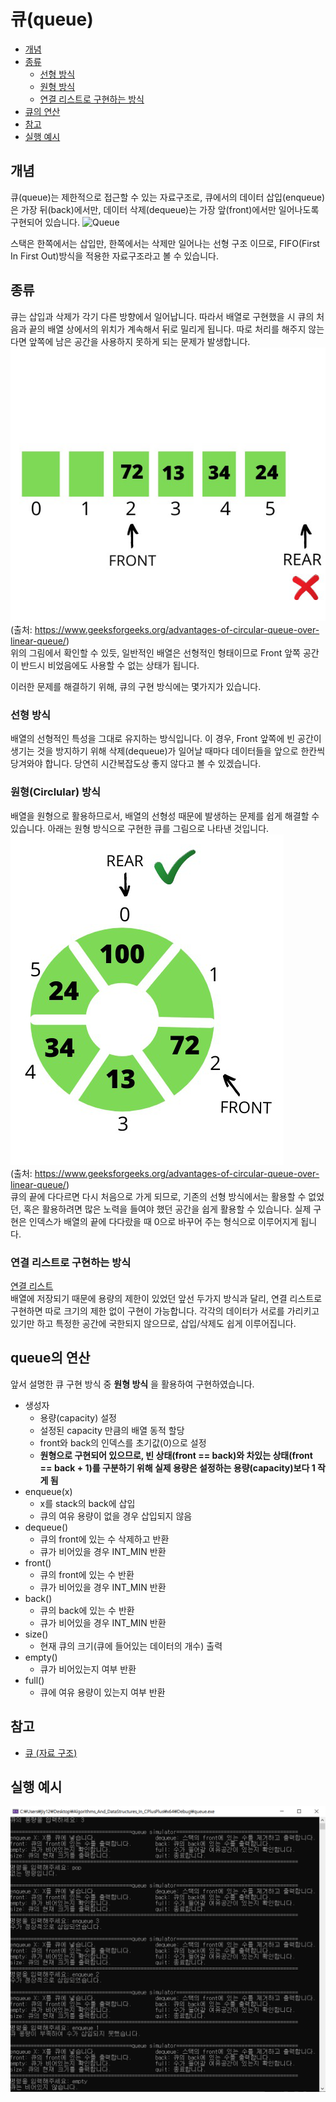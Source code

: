 # 큐(queue)

- [개념](#개념)
- [종류](#종류)
    - [선형 방식](#선형-방식)
    - [원형 방식](#원형-방식)
    - [연결 리스트로 구현하는 방식](#연결-리스트로-구현하는-방식)
- [큐의 연산](#큐의-연산)
- [참고](#참고)
- [실행 예시](#실행-예시)

## 개념
큐(queue)는 제한적으로 접근할 수 있는 자료구조로, 큐에서의 데이터 삽입(enqueue)은 가장 뒤(back)에서만, 데이터 삭제(dequeue)는 가장 앞(front)에서만 일어나도록 구현되어 있습니다.
![Queue](https://upload.wikimedia.org/wikipedia/commons/5/52/Data_Queue.svg)

스택은 한쪽에서는 삽입만, 한쪽에서는 삭제만 일어나는 선형 구조 이므로, FIFO(First In First Out)방식을 적용한 자료구조라고 볼 수 있습니다.

## 종류
 큐는 삽입과 삭제가 각기 다른 방향에서 일어납니다. 따라서 배열로 구현했을 시 큐의 처음과 끝의 배열 상에서의 위치가 계속해서 뒤로 밀리게 됩니다. 따로 처리를 해주지 않는다면 앞쪽에 남은 공간을 사용하지 못하게 되는 문제가 발생합니다.  
 ![linear queue](https://github.com/jiy12345/Algorithms_And_DataStructures_In_CPlusPlus/blob/master/Image%20for%20description/linear%20queue.jpeg)  
 (출처: https://www.geeksforgeeks.org/advantages-of-circular-queue-over-linear-queue/)  
 위의 그림에서 확인할 수 있듯, 일반적인 배열은 선형적인 형태이므로 Front 앞쪽 공간이 반드시 비었음에도 사용할 수 없는 상태가 됩니다.
 
 이러한 문제를 해결하기 위해, 큐의 구현 방식에는 몇가지가 있습니다.
 
 
### 선형 방식
배열의 선형적인 특성을 그대로 유지하는 방식입니다. 이 경우, Front 앞쪽에 빈 공간이 생기는 것을 방지하기 위해 삭제(dequeue)가 일어날 때마다 데이터들을 앞으로 한칸씩 당겨와야 합니다. 당연히 시간복잡도상 좋지 않다고 볼 수 있겠습니다.

### 원형(Circlular) 방식
배열을 원형으로 활용하므로서, 배열의 선형성 때문에 발생하는 문제를 쉽게 해결할 수 있습니다. 아래는 원형 방식으로 구현한 큐를 그림으로 나타낸 것입니다.  
 ![circular queue](https://github.com/jiy12345/Algorithms_And_DataStructures_In_CPlusPlus/blob/master/Image%20for%20description/circular%20queue.jpeg)  
(출처: https://www.geeksforgeeks.org/advantages-of-circular-queue-over-linear-queue/)  
큐의 끝에 다다르면 다시 처음으로 가게 되므로, 기존의 선형 방식에서는 활용할 수 없었던, 혹은 활용하려면 많은 노력을 들여야 했던 공간을 쉽게 활용할 수 있습니다.
실제 구현은 인덱스가 배열의 끝에 다다랐을 때 0으로 바꾸어 주는 형식으로 이루어지게 됩니다.

###  연결 리스트로 구현하는 방식
[연결 리스트](https://ko.wikipedia.org/wiki/%EC%97%B0%EA%B2%B0_%EB%A6%AC%EC%8A%A4%ED%8A%B8)  
배열에 저장되기 때문에 용량의 제한이 있었던 앞선 두가지 방식과 달리, 연결 리스트로 구현하면 따로 크기의 제한 없이 구현이 가능합니다. 각각의 데이터가 서로를 가리키고 있기만 하고 특정한 공간에 국한되지 않으므로, 삽입/삭제도 쉽게 이루어집니다.

## queue의 연산
앞서 설명한 큐 구현 방식 중 __원형 방식__ 을 활용하여 구현하였습니다.
- 생성자
    - 용량(capacity) 설정
    - 설정된 capacity 만큼의 배열 동적 할당
    - front와 back의 인덱스를 초기값(0)으로 설정
    - __원형으로 구현되어 있으므로, 빈 상태(front == back)와 차있는 상태(front == back + 1)를 구분하기 위해 실제 용량은 설정하는 용량(capacity)보다 1 작게 됨__ 
- enqueue(x)
    - x를 stack의 back에 삽입
    - 큐의 여유 용량이 없을 경우 삽입되지 않음
- dequeue()
    - 큐의 front에 있는 수 삭제하고 반환
    - 큐가 비어있을 경우 INT_MIN 반환
- front()
    - 큐의 front에 있는 수 반환
    - 큐가 비어있을 경우 INT_MIN 반환
- back()
    - 큐의 back에 있는 수 반환
    - 큐가 비어있을 경우 INT_MIN 반환
- size()
    - 현재 큐의 크기(큐에 들어있는 데이터의 개수) 출력
- empty()
    - 큐가 비어있는지 여부 반환
- full()
    - 큐에 여유 용량이 있는지 여부 반환

## 참고
* [큐 (자료 구조)](https://ko.wikipedia.org/wiki/%ED%81%90_(%EC%9E%90%EB%A3%8C_%EA%B5%AC%EC%A1%B0))

## 실행 예시
![queue test](https://github.com/jiy12345/Algorithms_And_DataStructures_In_CPlusPlus/blob/master/result%20images/queue%20test.png)
